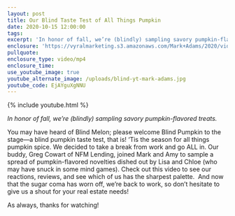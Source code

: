 ```yaml
---
layout: post
title: Our Blind Taste Test of All Things Pumpkin
date: 2020-10-15 12:00:00
tags:
excerpt: 'In honor of fall, we’re (blindly) sampling savory pumpkin-flavored treats.'
enclosure: 'https://vyralmarketing.s3.amazonaws.com/Mark+Adams/2020/videoplayback+(2).mp4'
pullquote:
enclosure_type: video/mp4
enclosure_time:
use_youtube_image: true
youtube_alternate_image: /uploads/blind-yt-mark-adams.jpg
youtube_code: EjAYguXgNNU
---
```


{% include youtube.html %}

*In honor of fall, we’re (blindly) sampling savory pumpkin-flavored treats.*

You may have heard of Blind Melon; please welcome Blind Pumpkin to the stage—a blind pumpkin taste test, that is\! ‘Tis the season for all things pumpkin spice. We decided to take a break from work and go ALL in. Our buddy, Greg Cowart of NFM Lending, joined Mark and Amy to sample a spread of pumpkin-flavored novelties dished out by Lisa and Chloe (who may have snuck in some mind games). Check out this video to see our reactions, reviews, and see which of us has the sharpest palette.&nbsp; And now that the sugar coma has worn off, we’re back to work, so don’t hesitate to give us a shout for your real estate needs\!

As always, thanks for watching\!

&nbsp;

&nbsp;